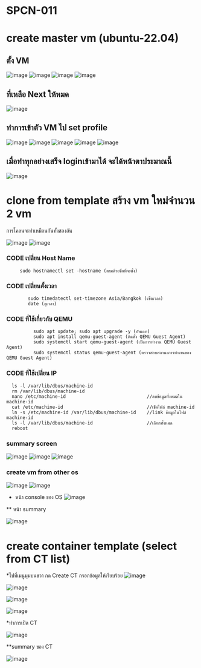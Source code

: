 # SPCN-011

# create master vm (ubuntu-22.04)

## ตั้ง VM
![image](https://user-images.githubusercontent.com/119155285/208307976-efe20aa5-0439-4dab-ad7d-7c5f60b2b11d.png)
![image](https://user-images.githubusercontent.com/119155285/208308005-9f835937-6d29-4846-8e23-deb148db047b.png)
![image](https://user-images.githubusercontent.com/119155285/208308015-c5f896b0-b43a-430a-b7b0-65c5926bac14.png)
![image](https://user-images.githubusercontent.com/119155285/208308035-9a5c4833-b46e-4b9b-9e69-0529735e7df8.png)
## ที่เหลือ Next ให้หมด
![image](https://user-images.githubusercontent.com/119155285/208308061-54730272-f077-4789-a0eb-b5d0fac28db6.png)


## ทำการเข้าตัว VM ไป set profile
![image](https://user-images.githubusercontent.com/119155285/208308259-4293e6ea-7936-44c1-9d3f-e06f6a385d3a.png)
![image](https://user-images.githubusercontent.com/119155285/208308282-15e30bfc-a277-4f3d-bdde-41403cd0115c.png)
![image](https://user-images.githubusercontent.com/119155285/208308302-91eda620-4287-49eb-8c95-39663b455405.png)
![image](https://user-images.githubusercontent.com/119155285/208308313-fc5dbf27-b083-40e4-83f9-79108fc17c3b.png)
![image](https://user-images.githubusercontent.com/119155285/208308330-656950c1-eaef-4e9a-84d0-bdc190bdfe35.png)

##  เมื่อทำทุกอย่างเสร็จ loginเข้ามาได้ จะได้หน้าตาประมาณนี้

![image](https://user-images.githubusercontent.com/119155285/208308376-3bd4ac4e-a30b-4c06-babd-cc05f5c7bf53.png)

# clone from template สร้าง vm ใหม่จำนวน 2 vm
การโคลนจะทำเหมือนกันทั้งสองอัน

![image](https://user-images.githubusercontent.com/119155285/208308428-f61e6e18-1049-4037-a8f4-cca8ec09156c.png)
![image](https://user-images.githubusercontent.com/119155285/208308457-4b0c4af8-6e8f-4169-80b9-e01c25b809bf.png)

### CODE เปลี่ยน Host Name
         sudo hostnamectl set -hostname (ตามด้วยชื่อที่จะตั้ง)
         
### CODE เปลี่ยนตั้งเวลา
            sudo timedatectl set-timezone Asia/Bangkok (เซ็ตเวลา)
            date (ดูเวลา)
            
### CODE ที่ใช้เกี่ยวกับ QEMU
              sudo apt update; sudo apt upgrade -y (อัพเดท)
              sudo apt install qemu-guest-agent (ติดตั้ง QEMU Guest Agent)
              sudo systemctl start qemu-guest-agent (เปิดการทำงาน QEMU Guest Agent)
              sudo systemctl status qemu-guest-agent (ตรวจสอบสถานะการทำงานของ QEMU Guest Agent)

### CODE ที่ใช้เปลี่ยน IP      
      ls -l /var/lib/dbus/machine-id 
      rm /var/lib/dbus/machine-id     
      nano /etc/machine-id                              //ลบข้อมูลทั้งหมดใน machine-id
      cat /etc/machine-id                               //เช็คไฟล์ machine-id 
      ln -s /etc/machine-id /var/lib/dbus/machine-id    //link ข้อมูลในไฟล์ machine-id
      ls -l /var/lib/dbus/machine-id                    //เลือกทั้งหมด
      reboot      
      
 ### summary screen    
 ![image](https://user-images.githubusercontent.com/119155285/208308777-219c26e5-d52f-4f4d-a671-4c795293e401.png)
 ![image](https://user-images.githubusercontent.com/119155285/208308801-cb1c5af1-ffbf-4835-9598-dc26fdc6f3f9.png)
 ![image](https://user-images.githubusercontent.com/119155285/208308812-17c88a3f-8c13-4220-a661-30c2a1ec0ccd.png)

### create vm from other os 
![image](https://user-images.githubusercontent.com/119155285/208308883-864b522c-9a36-4e82-9b78-e402dac9d9fb.png)
![image](https://user-images.githubusercontent.com/119155285/208308902-97d05aa7-aa84-4816-98fe-9d5ba9894c89.png)

* หน้า console ของ OS
![image](https://user-images.githubusercontent.com/119155285/208308966-340b9232-b4ef-436b-97ac-6f136b791c58.png)


** หน้า summary

![image](https://user-images.githubusercontent.com/119155285/208308983-9dd36d94-6244-4df1-8484-90b53b3b0f4c.png)

# create container template (select from CT list)

*ไปที่เมนูมุมบนขวา กด Create CT กรอกข้อมูลให้เรียบร้อย
![image](https://user-images.githubusercontent.com/119155285/208309110-b5996dbb-c340-4eb0-ab82-ef51126cca41.png)

![image](https://user-images.githubusercontent.com/119155285/208309124-36cb24e7-04b0-48d5-a889-42ea081617fa.png)

![image](https://user-images.githubusercontent.com/119155285/208309144-2fec02ad-5fc5-4f82-bc3d-4496cd4d8d47.png)

![image](https://user-images.githubusercontent.com/119155285/208309174-15f5461c-7b54-42be-8ac5-a189b771fd34.png)

*ทำการเปิด CT

![image](https://user-images.githubusercontent.com/119155285/208309217-4f4938e5-c168-4b8f-89cd-fda3e96f9032.png)

**summary ของ CT

![image](https://user-images.githubusercontent.com/119155285/208309242-3b568826-1b39-4676-bd38-087e839144e3.png)






